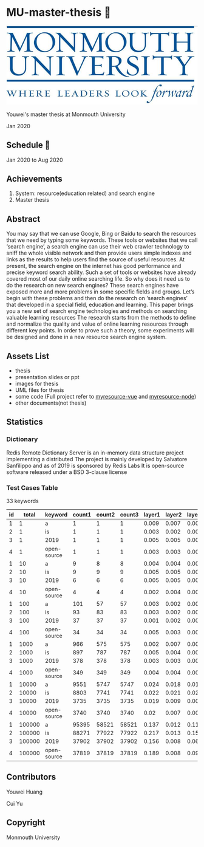 # MU-master-thesis 📄

![Monmouth University](./logo.png)

Youwei's master thesis at Monmouth University

Jan 2020

## Schedule 📆

Jan 2020 to Aug 2020

## Achievements

1. System: resource(education related) and search engine
2. Master thesis

## Abstract

You may say that we can use Google, Bing or Baidu to search the resources that we need by typing some keywords. These tools or websites that we call ‘search engine’, a search engine can use their web crawler technology to sniff the whole visible network and then provide users simple indexes and links as the results to help users find the source of useful resources. At present, the search engine on the internet has good performance and precise keyword search ability. Such a set of tools or websites have already covered most of our daily online searching life. So why does it need us to do the research on new search engines? These search engines have exposed more and more problems in some specific fields and groups. Let’s begin with these problems and then do the research on ‘search engines’ that developed in a special field, education and learning. This paper brings you a new set of search engine technologies and methods on searching valuable learning resources The research starts from the methods to define and normalize the quality and value of online learning resources through different key points. In order to prove such a theory, some experiments will be designed and done in a new resource search engine system.

## Assets List

-   thesis
-   presentation slides or ppt
-   images for thesis
-   UML files for thesis
-   some code (Full project refer to [myresource-vue](https://github.com/devilyouwei/myresource-vue) and [myresource-node](https://github.com/devilyouwei/myresource-node))
-   other documents(not thesis)

## Statistics

### Dictionary

Redis Remote Dictionary Server is an in-memory data structure project implementing a distributed The project is mainly developed by Salvatore Sanfilippo and as of 2019 is sponsored by Redis Labs It is open-source software released under a BSD 3-clause license

### Test Cases Table

33 keywords

| id  | total  | keyword     | count1 | count2 | count3 | layer1 | layer2 | layer3 |
| --- | ------ | ----------- | ------ | ------ | ------ | ------ | ------ | ------ |
| 1   | 1      | a           | 1      | 1      | 1      | 0.009  | 0.007  | 0.002  |
| 2   | 1      | is          | 1      | 1      | 1      | 0.003  | 0.002  | 0.001  |
| 3   | 1      | 2019        | 1      | 1      | 1      | 0.005  | 0.005  | 0.004  |
| 4   | 1      | open-source | 1      | 1      | 1      | 0.003  | 0.003  | 0.001  |
| 1   | 10     | a           | 9      | 8      | 8      | 0.004  | 0.004  | 0.003  |
| 2   | 10     | is          | 9      | 9      | 9      | 0.005  | 0.005  | 0.003  |
| 3   | 10     | 2019        | 6      | 6      | 6      | 0.005  | 0.005  | 0.003  |
| 4   | 10     | open-source | 4      | 4      | 4      | 0.002  | 0.004  | 0.002  |
| 1   | 100    | a           | 101    | 57     | 57     | 0.003  | 0.002  | 0.001  |
| 2   | 100    | is          | 93     | 83     | 83     | 0.003  | 0.002  | 0.002  |
| 3   | 100    | 2019        | 37     | 37     | 37     | 0.001  | 0.002  | 0.001  |
| 4   | 100    | open-source | 34     | 34     | 34     | 0.005  | 0.003  | 0.001  |
| 1   | 1000   | a           | 966    | 575    | 575    | 0.002  | 0.007  | 0.006  |
| 2   | 1000   | is          | 897    | 787    | 787    | 0.005  | 0.004  | 0.005  |
| 3   | 1000   | 2019        | 378    | 378    | 378    | 0.003  | 0.003  | 0.001  |
| 4   | 1000   | open-source | 349    | 349    | 349    | 0.004  | 0.004  | 0.002  |
| 1   | 10000  | a           | 9551   | 5747   | 5747   | 0.024  | 0.018  | 0.017  |
| 2   | 10000  | is          | 8803   | 7741   | 7741   | 0.022  | 0.021  | 0.021  |
| 3   | 10000  | 2019        | 3735   | 3735   | 3735   | 0.019  | 0.009  | 0.009  |
| 4   | 10000  | open-source | 3740   | 3740   | 3740   | 0.02   | 0.007  | 0.005  |
| 1   | 100000 | a           | 95395  | 58521  | 58521  | 0.137  | 0.012  | 0.117  |
| 2   | 100000 | is          | 88271  | 77922  | 77922  | 0.217  | 0.013  | 0.156  |
| 3   | 100000 | 2019        | 37902  | 37902  | 37902  | 0.156  | 0.008  | 0.069  |
| 4   | 100000 | open-source | 37819  | 37819  | 37819  | 0.189  | 0.008  | 0.09   |

## Contributors

Youwei Huang

Cui Yu

## Copyright

Monmouth University
